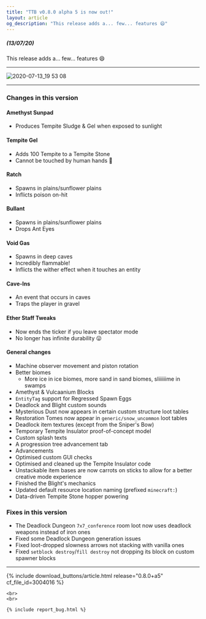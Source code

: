 ```yaml
---
title: "TTB v0.8.0 alpha 5 is now out!"
layout: article
og_description: "This release adds a... few... features 😄"
---
```


##### (13/07/20)

This release adds a... few... features 😄

---

![2020-07-13_19 53 08](https://user-images.githubusercontent.com/36608902/87342265-e218a200-c542-11ea-948b-6ffd1a126913.png)

---

### Changes in this version
#### Amethyst Sunpad
- Produces Tempite Sludge & Gel when exposed to sunlight
#### Tempite Gel
- Adds 100 Tempite to a Tempite Stone
- Cannot be touched by human hands 👀

#### Ratch
- Spawns in plains/sunflower plains
- Inflicts poison on-hit

#### Bullant
- Spawns in plains/sunflower plains
- Drops Ant Eyes

#### Void Gas
- Spawns in deep caves
- Incredibly flammable!
- Inflicts the wither effect when it touches an entity

#### Cave-Ins
- An event that occurs in caves
- Traps the player in gravel

#### Ether Staff Tweaks
- Now ends the ticker if you leave spectator mode
- No longer has infinite durability 😛 

#### General changes
- Machine observer movement and piston rotation
- Better biomes
    - More ice in ice biomes, more sand in sand biomes, sliiiiiime in swamps
- Amethyst & Vulcaanium Blocks
- `EntityTag` support for Regressed Spawn Eggs
- Deadlock and Blight custom sounds
- Mysterious Dust now appears in certain custom structure loot tables
- Restoration Tomes now appear in `generic/snow_uncommon` loot tables
- Deadlock item textures (except from the Sniper's Bow)
- Temporary Tempite Insulator proof-of-concept model
- Custom splash texts
- A progression tree advancement tab
- Advancements
- Optimised custom GUI checks
- Optimised and cleaned up the Tempite Insulator code
- Unstackable item bases are now carrots on sticks to allow for a better creative mode experience
- Finished the Blight's mechanics
- Updated default resource location naming (prefixed `minecraft:`)
- Data-driven Tempite Stone hopper powering

### Fixes in this version
* The Deadlock Dungeon `7x7_conference` room loot now uses deadlock weapons instead of iron ones
* Fixed some Deadlock Dungeon generation issues
* Fixed loot-dropped slowness arrows not stacking with vanilla ones
* Fixed `setblock destroy`/`fill destroy` not dropping its block on custom spawner blocks

---

<div center>
    {% include download_buttons/article.html release="0.8.0+a5" cf_file_id=3004016 %}

    <br>
    <br>

    {% include report_bug.html %}
</div>
